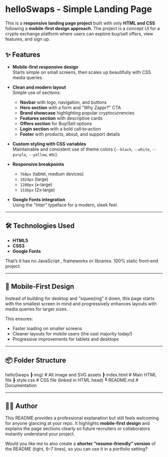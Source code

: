 # helloSwaps - Simple Landing Page

This is a **responsive landing page project** built with only **HTML and CSS** following a **mobile‑first design approach**. The project is a concept UI for a crypto exchange platform where users can explore buy/sell offers, view features, and sign up.

## ✨ Features

- **Mobile‑first responsive design**  
  Starts simple on small screens, then scales up beautifully with CSS media queries.

- **Clean and modern layout**  
  Simple use of sections:

  - **Navbar** with logo, navigation, and buttons
  - **Hero section** with a form and "Why Zappr?" CTA
  - **Brand showcase** highlighting popular cryptocurrencies
  - **Features section** with descriptive cards
  - **Offers section** for Buy/Sell options
  - **Login section** with a bold call‑to‑action
  - **Footer** with products, about, and support details

- **Custom styling with CSS variables**  
  Maintainable and consistent use of theme colors (`--black`, `--white`, `--purple`, `--yellow`, etc).

- **Responsive breakpoints**

  - `768px` (tablet, medium devices)
  - `1024px` (large)
  - `1280px` (x‑large)
  - `1536px` (2x‑large)

- **Google Fonts integration**  
  Using the "Inter" typeface for a modern, sleek feel.

---

## 🛠️ Technologies Used

- **HTML5**
- **CSS3**
- **Google Fonts**

That’s it has no JavaScript , frameworks or libraries. 100% static front‑end project.

---

## 📱 Mobile‑First Design

Instead of building for desktop and “squeezing” it down, this page starts with the smallest screen in mind and progressively enhances layouts with media queries for larger sizes.

This ensures:

- Faster loading on smaller screens
- Cleaner layouts for mobile users (the vast majority today!)
- Progressive improvements for tablets and desktops

---

## 📦 Folder Structure

helloSwaps
┣ img/ # All image and SVG assets
┣ index.html # Main HTML file
┣ style.css # CSS file (linked in HTML head)
┗ README.md # Documentation

---

## 👨‍💻 Author

This README provides a professional explanation but still feels welcoming for anyone glancing at your repo. It highlights **mobile‑first design** and explains the page sections clearly so future recruiters or collaborators instantly understand your project.

Would you like me to also create a **shorter “resume‑friendly” version** of the README (tight, 6–7 lines), so you can use it in a portfolio setting?
